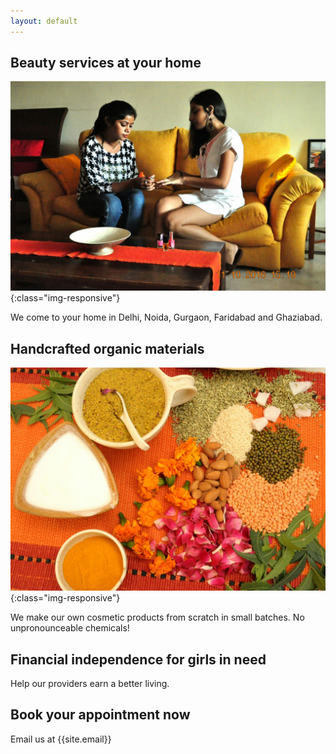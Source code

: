 ```yaml
---
layout: default
---
```


## Beauty services at your home

![home-service](/assets/IMG_1493.JPG){:class="img-responsive"}

We come to your home in Delhi, Noida, Gurgaon, Faridabad and
Ghaziabad.

<h2>Handcrafted organic materials</h2>

![materials](/assets/color-scheme.jpg){:class="img-responsive"}

We make our own cosmetic products from scratch in small batches. No
unpronounceable chemicals!

<h2>Financial independence for girls in need</h2>

Help our providers earn a better living.

<h2>Book your appointment now</h2>

Email us at {{site.email}}
